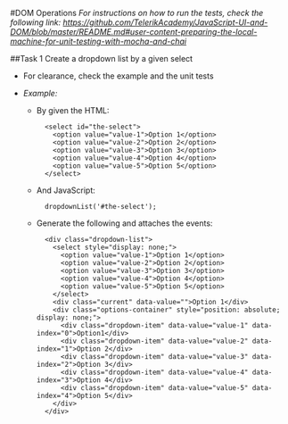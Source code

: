 #DOM Operations
_For instructions on how to run the tests, check the following link: 
https://github.com/TelerikAcademy/JavaScript-UI-and-DOM/blob/master/README.md#user-content-preparing-the-local-machine-for-unit-testing-with-mocha-and-chai_

##Task 1
Create a dropdown list by a given select
* For clearance, check the example and the unit tests

* _Example:_
  * By given the HTML:
  
  
    
          <select id="the-select">
            <option value="value-1">Option 1</option>
            <option value="value-2">Option 2</option>
            <option value="value-3">Option 3</option>
            <option value="value-4">Option 4</option>
            <option value="value-5">Option 5</option>
          </select>
      
  * And JavaScript:
      
      
      
          dropdownList('#the-select');
      
  * Generate the following and attaches the events:
      
      
      
          <div class="dropdown-list">
            <select style="display: none;">
              <option value="value-1">Option 1</option>
              <option value="value-2">Option 2</option>
              <option value="value-3">Option 3</option>
              <option value="value-4">Option 4</option>
              <option value="value-5">Option 5</option>
            </select>
            <div class="current" data-value="">Option 1</div>
            <div class="options-container" style="position: absolute; display: none;">
              <div class="dropdown-item" data-value="value-1" data-index="0">Option1</div>
              <div class="dropdown-item" data-value="value-2" data-index="1">Option 2</div>
              <div class="dropdown-item" data-value="value-3" data-index="2">Option 3</div>
              <div class="dropdown-item" data-value="value-4" data-index="3">Option 4</div>
              <div class="dropdown-item" data-value="value-5" data-index="4">Option 5</div>
            </div>
          </div>
    